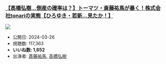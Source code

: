 ### [【高橋弘樹…倒産の確率は？】トーマツ・斎藤祐馬が暴く！株式会社tonariの実態【ひろゆき・若新…見たか！】](https://www.youtube.com/watch?v=rZR3bgwNdGM)
[![](https://img.youtube.com/vi/rZR3bgwNdGM/sddefault.jpg)](https://www.youtube.com/watch?v=rZR3bgwNdGM)
-   公開日: 2024-03-26
-   視聴数: 117,363
-   **いいね数: 1,652**
-   出演者: [斎藤祐馬](/rehacq_fan/people/斎藤祐馬 "wikilink"), [高橋弘樹](/rehacq_fan/people/高橋弘樹 "wikilink")
